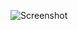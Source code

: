 ![Screenshot](https://raw.githubusercontent.com/Cryakl/Ultimate-RAT-Collection/refs/heads/main/Bifrost/Bifrost%20Nasser%20Hacker/Screenshot.png)
